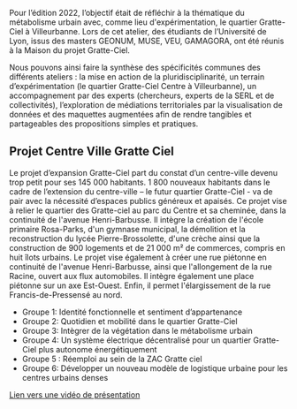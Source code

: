 Pour l’édition 2022, l’objectif était de réfléchir à la thématique du métabolisme urbain avec, comme lieu d'expérimentation, le quartier Gratte-Ciel à Villeurbanne. Lors de cet atelier, des étudiants de l’Université de Lyon, issus des masters GEONUM, MUSE, VEU, GAMAGORA, ont été réunis à la Maison du projet Gratte-Ciel. 

 Nous pouvons ainsi faire la synthèse des spécificités communes des différents ateliers :  la mise en action de la pluridisciplinarité, un terrain d’expérimentation (le quartier Gratte-Ciel Centre à Villeurbanne), un accompagnement par des experts (chercheurs, experts de la SERL et de collectivités), l’exploration de médiations territoriales par la visualisation de données et des maquettes augmentées afin de rendre tangibles et partageables des propositions simples et pratiques.
 
## Projet Centre Ville Gratte Ciel
 Le projet d’expansion Gratte-Ciel part du constat d’un centre-ville devenu trop petit pour ses 145 000 habitants. 1 800 nouveaux habitants dans le cadre de l’extension du centre-ville – le futur quartier Gratte-Ciel - va de pair avec la nécessité d’espaces publics généreux et apaisés. Ce projet vise à relier le quartier des Gratte-ciel au parc du Centre et sa cheminée, dans la continuité de l'avenue Henri-Barbusse. Il intègre la création de l'école primaire Rosa-Parks, d'un gymnase municipal, la démolition et la reconstruction du lycée Pierre-Brossolette, d'une crèche ainsi que la construction de 900 logements et de 21 000 m² de commerces, compris en huit îlots urbains. Le projet vise également à créer une rue piétonne en continuité de l'avenue Henri-Barbusse, ainsi que l'allongement de la rue Racine, ouvert aux flux automobiles. Il intègre également une place piétonne sur un axe Est-Ouest. Enfin, il permet l'élargissement de la rue Francis-de-Pressensé au nord.

 * Groupe 1: Identité fonctionnelle et sentiment d’appartenance
 * Groupe 2: Quotidien et mobilité dans le quartier Gratte-Ciel
 * Groupe 3: Intègrer de la végétation dans le métabolisme urbain
 * Groupe 4: Un système électrique décentralisé pour un quartier Gratte-Ciel plus autonome énergétiquement
 * Groupe 5 : Réemploi au sein de la ZAC Gratte ciel
 * Groupe 6: Développer un nouveau modèle de logistique urbaine pour les centres urbains denses


[Lien vers une vidéo de présentation](https://www.youtube.com/watch?v=rco2e4YZI84)
